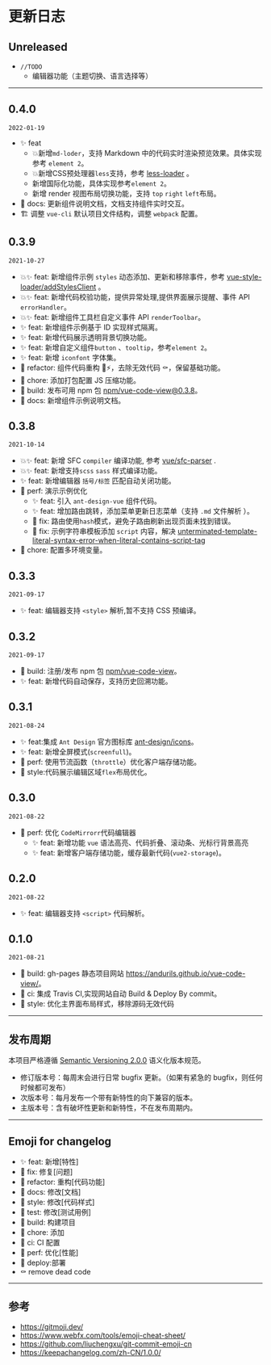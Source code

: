 # 更新日志

## Unreleased

- `//TODO`
  - 编辑器功能（主题切换、语言选择等） 

---

## 0.4.0

`2022-01-19`

- ✨ feat
  - 💥新增`md-loder`，支持 Markdown 中的代码实时渲染预览效果。具体实现参考 `element 2`。
  - 💥新增CSS预处理器`less`支持，参考 [less-loader](https://github.com/webpack-contrib/less-loader/blob/master/src/index.js) 。
  - 新增国际化功能，具体实现参考`element 2`。
  - 新增 render 视图布局切换功能，支持 `top`  `right` `left`布局。
- 📃 docs: 更新组件说明文档，文档支持组件实时交互。
- 🏗️ 调整 `vue-cli` 默认项目文件结构，调整 `webpack` 配置。

## 0.3.9

`2021-10-27`

- 💥✨ feat: 新增组件示例 `styles` 动态添加、更新和移除事件，参考 [vue-style-loader/addStylesClient](https://github.com/vuejs/vue-style-loader/blob/master/lib/addStylesClient.js) 。
- 💥✨ feat: 新增代码校验功能，提供异常处理,提供界面展示提醒、事件 API `errorHandler`。
- 💥✨ feat: 新增组件工具栏自定义事件 API `renderToolbar`。
- ✨ feat: 新增组件示例基于 ID 实现样式隔离。
- ✨ feat: 新增代码展示透明背景切换功能。
- ✨ feat: 新增自定义组件`button` 、`tooltip`，参考`element 2`。
- ✨ feat: 新增 `iconfont` 字体集。
- 🦄 refactor: 组件代码重构 🎨⚡️，去除无效代码 ⚰️，保留基础功能。
- 🐳 chore: 添加打包配置 JS 压缩功能。
- 🔧 build: 发布可用 npm 包 [npm/vue-code-view@0.3.8](https://www.npmjs.com/package/vue-code-view)。
- 📃 docs: 新增组件示例说明文档。

## 0.3.8

`2021-10-14`

- 💥✨ feat: 新增 SFC `compiler` 编译功能, 参考 [vue/sfc-parser](https://github.com/vuejs/vue/blob/dev/test/unit/modules/sfc/sfc-parser.spec.js) .
- 💥✨ feat: 新增支持`scss` `sass` 样式编译功能。
- ✨ feat: 新增编辑器 `括号/标签` 匹配自动关闭功能。
- 🎈 perf: 演示示例优化
  - ✨ feat: 引入 `ant-design-vue` 组件代码。
  - ✨ feat: 增加路由跳转，添加菜单更新日志菜单（支持 `.md` 文件解析 ）。
  - 🐞 fix: 路由使用`hash`模式，避免子路由刷新出现页面未找到错误。
  - 🐞 fix: 示例字符串模板添加 `script` 内容，解决 [unterminated-template-literal-syntax-error-when-literal-contains-script-tag](https://stackoverflow.com/questions/36607932/unterminated-template-literal-syntax-error-when-literal-contains-script-tag)
- 🐳 chore: 配置多环境变量。

## 0.3.3

`2021-09-17`

- ✨ feat: 编辑器支持 `<style>` 解析,暂不支持 CSS 预编译。

## 0.3.2

`2021-09-17`

- 🔧 build: 注册/发布 npm 包 [npm/vue-code-view](https://www.npmjs.com/package/vue-code-view)。
- ✨ feat: 新增代码自动保存，支持历史回溯功能。

## 0.3.1

`2021-08-24`

- ✨ feat:集成 `Ant Design` 官方图标库 [ant-design/icons](https://www.iconfont.cn/collections/detail?cid=9402)。
- ✨ feat: 新增全屏模式(`screenfull`)。
- 🎈 perf: 使用节流函数（`throttle`）优化客户端存储功能。
- 🌈 style:代码展示编辑区域`flex`布局优化。

## 0.3.0

`2021-08-22`

- 🎈 perf: 优化 `CodeMirrorr`代码编辑器
  - ✨ feat: 新增功能 `vue` 语法高亮、代码折叠、滚动条、光标行背景高亮
  - ✨ feat: 新增客户端存储功能，缓存最新代码(`vue2-storage`)。

## 0.2.0

`2021-08-22`

- ✨ feat: 编辑器支持 `<script>` 代码解析。

## 0.1.0

`2021-08-21`

- 🔧 build: gh-pages 静态项目网站 <https://andurils.github.io/vue-code-view/>。
- 🐎 ci: 集成 Travis CI,实现网站自动 Build & Deploy By commit。
- 🌈 style: 优化主界面布局样式，移除源码无效代码

---

## 发布周期

本项目严格遵循 [Semantic Versioning 2.0.0](http://semver.org/lang/zh-CN/) 语义化版本规范。

- 修订版本号：每周末会进行日常 bugfix 更新。（如果有紧急的 bugfix，则任何时候都可发布）
- 次版本号：每月发布一个带有新特性的向下兼容的版本。
- 主版本号：含有破坏性更新和新特性，不在发布周期内。

---

## Emoji for changelog

- ✨ feat: 新增[特性]
- 🐞 fix: 修复[问题]
- 🦄 refactor: 重构[代码功能]
- 📃 docs: 修改[文档]
- 🌈 style: 修改[代码样式]
- 🧪 test: 修改[测试用例]
- 🔧 build: 构建项目
- 🐳 chore: 添加
- 🐎 ci: CI 配置
- 🎈 perf: 优化[性能]
- 🚀 deploy:部署
- ⚰️ remove dead code

---

## 参考

- <https://gitmoji.dev/>
- <https://www.webfx.com/tools/emoji-cheat-sheet/>
- <https://github.com/liuchengxu/git-commit-emoji-cn>
- <https://keepachangelog.com/zh-CN/1.0.0/>
